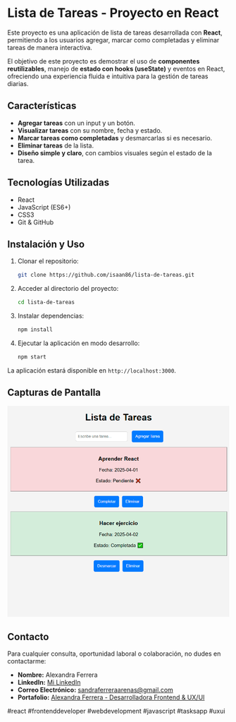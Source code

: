 # Lista de Tareas - Proyecto en React

Este proyecto es una aplicación de lista de tareas desarrollada con **React**, permitiendo a los usuarios agregar, marcar como completadas y eliminar tareas de manera interactiva.

El objetivo de este proyecto es demostrar el uso de **componentes reutilizables**, manejo de **estado con hooks (useState)** y eventos en React, ofreciendo una experiencia fluida e intuitiva para la gestión de tareas diarias.

## Características

- **Agregar tareas** con un input y un botón.
- **Visualizar tareas** con su nombre, fecha y estado.
- **Marcar tareas como completadas** y desmarcarlas si es necesario.
- **Eliminar tareas** de la lista.
- **Diseño simple y claro**, con cambios visuales según el estado de la tarea.

## Tecnologías Utilizadas

- React
- JavaScript (ES6+)
- CSS3
- Git & GitHub

## Instalación y Uso

1. Clonar el repositorio:
   ```bash
   git clone https://github.com/isaan86/lista-de-tareas.git
   ```
2. Acceder al directorio del proyecto:
   ```bash
   cd lista-de-tareas
   ```
3. Instalar dependencias:
   ```bash
   npm install
   ```
4. Ejecutar la aplicación en modo desarrollo:
   ```bash
   npm start
   ```

La aplicación estará disponible en `http://localhost:3000`.

## Capturas de Pantalla

![Lista de Tareas](public/captura.png)

## Contacto

Para cualquier consulta, oportunidad laboral o colaboración, no dudes en contactarme:

- **Nombre:** Alexandra Ferrera
- **LinkedIn:** [Mi LinkedIn](https://www.linkedin.com/in/alexandra-ferrera-arenas/)
- **Correo Electrónico:** [sandraferreraarenas@gmail.com](mailto:sandraferreraarenas@gmail.com)
- **Portafolio:** [Alexandra Ferrera - Desarrolladora Frontend & UX/UI](https://alexandra-ferrera-portfolio.netlify.app/)

#react #frontenddeveloper #webdevelopment #javascript #tasksapp #uxui

